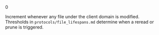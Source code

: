 <!-- @meta {
  "fileType": "counter",
  "purpose": "Tracks WRITE activity in the client domain.",
  "editPolicy": "incrementOnly",
 "routeScope": "client"
} -->
0

Increment whenever any file under the client domain is modified. Thresholds in `protocols/file_lifespans.md` determine when a reread or prune is triggered.
